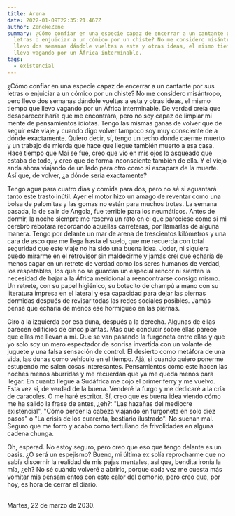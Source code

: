 ```yaml
---
title: Arena
date: 2022-01-09T22:35:21.467Z
author: ZenekeZene
summary: ¿Cómo confiar en una especie capaz de encerrar a un cantante por sus
  letras o enjuiciar a un cómico por un chiste? No me considero misántropo, pero
  llevo dos semanas dándole vueltas a esta y otras ideas, el mismo tiempo que
  llevo vagando por un África interminable.
tags:
  - existencial
---
```

<!--StartFragment-->

¿Cómo confiar en una especie capaz de encerrar a un cantante por sus letras o enjuiciar a un cómico por un chiste? No me considero misántropo, pero llevo dos semanas dándole vueltas a esta y otras ideas, el mismo tiempo que llevo vagando por un África interminable. De verdad creía que desaparecer haría que me encontrara, pero no soy capaz de limpiar mi mente de pensamientos idiotas. Tengo las mismas ganas de volver que de seguir este viaje y cuando digo volver tampoco soy muy consciente de a dónde exactamente. Quiero decir, sí, tengo un techo donde caerme muerto y un trabajo de mierda que hace que llegue también muerto a esa casa. Hace tiempo que Mai se fue, creo que vio en mis ojos lo asqueado que estaba de todo, y creo que de forma inconsciente también de ella. Y el viejo anda ahora viajando de un lado para otro como si escapara de la muerte. Así que, de volver, ¿a dónde sería exactamente? 

Tengo agua para cuatro días y comida para dos, pero no sé si aguantará tanto este trasto inútil. Ayer el motor hizo un amago de reventar como una bolsa de palomitas y las gomas no están para muchos trotes. La semana pasada, la de salir de Angola, fue terrible para los neumáticos. Antes de dormir, la noche siempre me reserva un rato en el que pareciese como si mi cerebro rebotara recordando aquellas carreteras, por llamarlas de alguna manera. Tengo por delante un mar de arena de trescientos kilómetros y una cara de asco que me llega hasta el suelo, que me recuerda con total seguridad que este viaje no ha sido una buena idea. Joder, ni siquiera puedo mirarme en el retrovisor sin maldecirme y jamás creí que echaría de menos cagar en un retrete de verdad como los seres humanos de verdad, los respetables, los que no se guardan un especial rencor ni sienten la necesidad de bajar a la África meridional a reencontrarse consigo mismo. Un retrete, con su papel higiénico, su botecito de champú a mano con su literatura impresa en el lateral y esa capacidad para dejar las piernas dormidas después de revisar todas las redes sociales posibles. Jamás pensé que echaría de menos ese hormigueo en las piernas. 

Giro a la izquierda por esa duna, después a la derecha. Algunas de ellas parecen edificios de cinco plantas. Más que conducir sobre ellas parece que ellas me llevan a mí. Que se van pasando la furgoneta entre ellas y que yo solo soy un mero espectador de sonrisa invertida con un volante de juguete y una falsa sensación de control. El desierto como metáfora de una vida, las dunas como vehículo en el tiempo. Ajá, si cuando quiero ponerme estupendo me salen cosas interesantes. Pensamientos como este hacen las noches menos aburridas y me recuerdan que ya me queda menos para llegar. En cuanto llegue a Sudáfrica me cojo el primer ferry y me vuelvo. Esta vez sí, de verdad de la buena. Venderé la furgo y me dedicaré a la cría de caracoles. O me haré escritor. Sí, creo que es buena idea viendo cómo me ha salido la frase de antes, ¿eh?: "Las hazañas del mediocre existencial", "Cómo perder la cabeza viajando en furgoneta en solo diez pasos" o "La crisis de los cuarenta, bestiario ilustrado". No suenan mal. Seguro que me forro y acabo como tertuliano de frivolidades en alguna cadena chunga. 

Oh, esperad. No estoy seguro, pero creo que eso que tengo delante es un oasis. ¿O será un espejismo? Bueno, mi última ex solía reprocharme que no sabía discernir la realidad de mis pajas mentales, así que, bendita ironía la mía, ¿eh? No sé cuándo volveré a abrirlo, porque cada vez me cuesta más vomitar mis pensamientos con este calor del demonio, pero creo que, por hoy, es hora de cerrar el diario. 

 \
Martes, 22 de marzo de 2030. 

<!--EndFragment-->